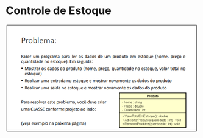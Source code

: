# Controle de Estoque
<p align="center">
  <img src="image.png" alt="Enunciado do desafio">
</p>

# 
